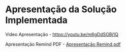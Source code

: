 # Apresentação da Solução Implementada 

Video Apresentação - https://youtu.be/m6gDdSGBj1Q

Apresentação Remind PDF - [Apresentação Remind.pdf](https://github.com/user-attachments/files/15945658/Apresentacao.Remind.pdf)
